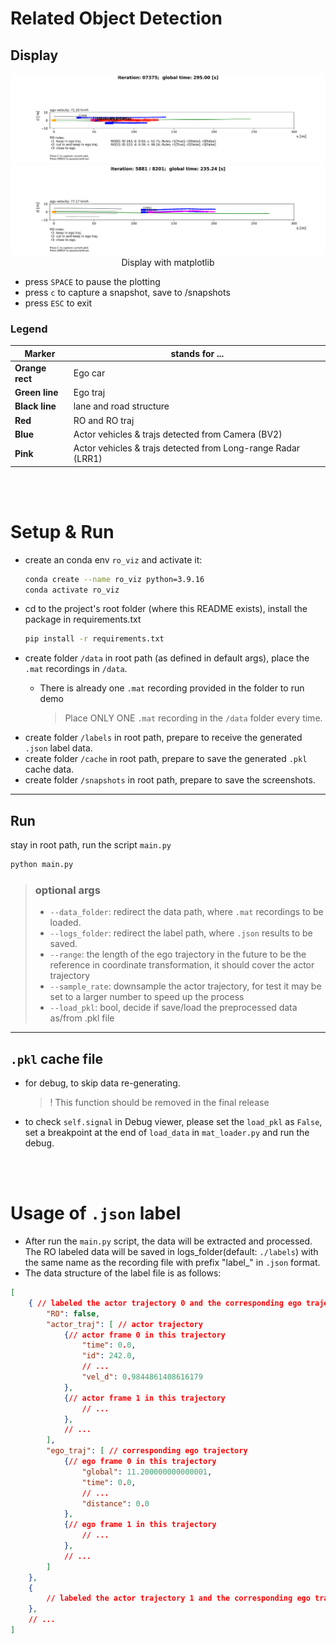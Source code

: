 # Related Object Detection

## Display
<div align="center">
  <img src = "snapshots/readme.png"><br>  
  <img src = "snapshots/readme2.png"><br>  
  Display with matplotlib<br>
</div> 

- press `SPACE` to pause the plotting
- press `c` to capture a snapshot, save to /snapshots
- press `ESC` to exit
  
### Legend
| Marker | stands for ... |
| --- | --- |
| **Orange rect** | Ego car |
| **Green line** | Ego traj |
| **Black line** | lane and road structure |
| **Red** | RO and RO traj |
| **Blue** | Actor vehicles & trajs detected from Camera (BV2) |
| **Pink** | Actor vehicles & trajs detected from Long-range Radar (LRR1) |

<br>  
<br>  

# Setup & Run
- create an conda env `ro_viz` and activate it:
    ```bash
    conda create --name ro_viz python=3.9.16
    conda activate ro_viz
    ```
- cd to the project's root folder (where this README exists), install the package in requirements.txt
    ```bash
    pip install -r requirements.txt
    ```
- create folder `/data` in root path (as defined in default args), place the `.mat` recordings in `/data`.
  - There is already one `.mat` recording provided in the folder to run demo

    > Place ONLY ONE `.mat` recording in the `/data` folder every time.
<!-- 
    <details>
    <summary>convert .dat recordings to .mat</summary>

    - use Cisco to connect remote discs (Intranet)  
    visit the remote disk `M:\ADA\Highway-Pilot-Supervisor\ADTF_Recording`, select a `.dat` file in it.
    - visit the gitlab repo [group-mdm-tools](https://cicd.skyway.porsche.com/hwpt/group-mdm-tools), clone to local machine.  
    - check [README](https://cicd.skyway.porsche.com/hwpt/group-mdm-tools/-/blob/development/dat-reader-tool/readme.md) in `\group-mdm-tools\dat-reader-tool\`, line 14:  
      run this command at the path `\group-mdm-tools\dat-reader-tool\` (for every dat file you need to export):
      ```
      java -jar dat-reader-tool-assembly-0.0.1.jar <path_to_dat_file>  <path_to_fibex_file> <output_path> <delete_processed_data_flag>
      ```
      - path_to_dat_file accepts both a final path to a dat file, or a directory containing multiple dat files. 
      - path to fibex file needs to point to a file like : `MLBevo_Gen2_Fx_Cluster_KMatrix_V8.15.10F_20180208_SEn.xml`
      - output_path is not mandatory - if not provided, the output path is considered to be the current working directory
                          - if it's provided as "None" keyword, then the mat files will be saved in the same folder with the dat file
     
      example on my machine:
      ```
      java -jar dat-reader-tool-assembly-0.0.1.jar D:\Records\dat\20210609_123753_BB_split_000.dat MLBevo_Gen2_Fx_Cluster_KMatrix_V8.15.10F_20180208_SEn.xml D:\Records\mat
      ```

    </details> -->


- create folder `/labels` in root path, prepare to receive the generated `.json` label data.
- create folder `/cache` in root path, prepare to save the generated `.pkl` cache data.
- create folder `/snapshots` in root path, prepare to save the screenshots.

***

## Run
stay in root path, run the script `main.py`
  ```bash
  python main.py
  ```
> ### optional args
> - `--data_folder`: redirect the data path, where `.mat` recordings to be loaded.
> - `--logs_folder`: redirect the label path, where `.json` results to be saved.
> - `--range`: the length of the ego trajectory in the future to be the reference in coordinate transformation, it should cover the actor trajectory
> - `--sample_rate`: downsample the actor trajectory, for test it may be set to a larger number to speed up the process
> - `--load_pkl`: bool, decide if save/load the preprocessed data as/from .pkl file


***

## `.pkl` cache file
- for debug, to skip data re-generating. 
  > $!$ This function should be removed in the final release
- to check `self.signal` in Debug viewer, please set the `load_pkl` as `False`, set a breakpoint at the end of `load_data` in `mat_loader.py` and run the debug.  
<br>  
<br>


# Usage of `.json` label
- After run the `main.py` script, the data will be extracted and processed. The RO labeled data will be saved in logs_folder(default: `./labels`) 
with the same name as the recording file with prefix "label_" in `.json` format.
- The data structure of the label file is as follows:
```json
[
    { // labeled the actor trajectory 0 and the corresponding ego trajectory
        "RO": false,
        "actor_traj": [ // actor trajectory
            {// actor frame 0 in this trajectory
                "time": 0.0,
                "id": 242.0,
                // ...
                "vel_d": 0.9844861408616179
            },
            {// actor frame 1 in this trajectory
                // ... 
            },
            // ...
        ],
        "ego_traj": [ // corresponding ego trajectory
            {// ego frame 0 in this trajectory
                "global": 11.200000000000001,
                "time": 0.0,
                // ...
                "distance": 0.0
            },
            {// ego frame 1 in this trajectory
                // ... 
            },
            // ...
        ]
    },
    {
        // labeled the actor trajectory 1 and the corresponding ego trajectory
    },
    // ...
]
```

